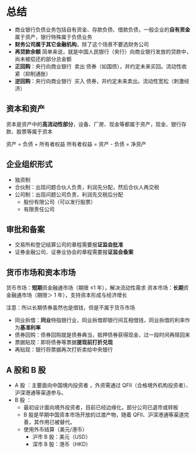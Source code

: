 # 总结

- 商业银行负债业务包括自有资金、存款负债、借款负债，一般企业的**自有资金**属于资产，银行特殊属于负债业务
- **财务公司属于其它金融机构**，除了这个场景不要选财务公司
- **再贷款余额** ​ 简单来说，就是中国人民银行（央行）向商业银行发放的贷款中，尚未被偿还的部分总金额
- **正回购**：央行向商业银行 ​​ 卖出 ​​ 债券（如国债），并约定未来买回。流动性收紧（抑制通胀）
- **逆回购**：央行向商业银行 ​​ 买入 ​​ 债券，并约定未来卖出。流动性宽松（刺激经济）

## 资本和资产

资本是资产中的**高流动性部分**，设备、厂房、现金等都属于资产，现金、银行存款、股票等属于资本

资产 = 负债 + 所有者权益
所有者权益 = 资产 - 负债 = 净资产

## 企业组织形式

- 独资制
- 合伙制：出现问题合伙人负责，利润先分配，然后合伙人再交税
- 公司制：出现问题公司负责，利润先交税后分配
  - 股份有限公司（可以发行股票）
  - 有限责任公司

## 审批和备案

- 交易所和登记结算公司的章程需要报**证监会批准**
- 证券金融公司、证券业协会的章程需要报**证监会备案**

## 货币市场和资本市场

货币市场：**短期**资金融通市场（期限 ≤1 年），解决流动性需求
资本市场：**长期**资金融通市场（期限＞ 1 年），支持资本形成与经济增长

注意：所以长期债券虽然也是借钱，但是不属于货币市场

- 同业拆借：**同业**特指银行业，同业拆借即银行间互相借钱，同业拆借的利率作为**基准利率**
- 债券回购：债券回购就是债券典当，抵押债券获得现金，过一段时间再赎回来
- 票据贴现：即将债券等票据**提现前打折兑现**
- 再贴现：银行将票据再次打折卖给中央银行

## A 股和 B 股

- A 股 ​​：主要面向中国境内投资者 ​​，外资需通过 QFII（合格境外机构投资者）、沪深港通等渠道参与。
- ​​B 股 ​​：
  - 最初设计面向境外投资者，目前已经边缘化，部分公司已退市或转板
  - B 股是早期中国资本市场开放的过渡产物，随着 QFII、沪深港通等渠道完善，其作用已被替代。
  - 使用外币结算（美元/港币）
    - 沪市 B 股：美元（USD）
    - 深市 B 股：港币（HKD）
